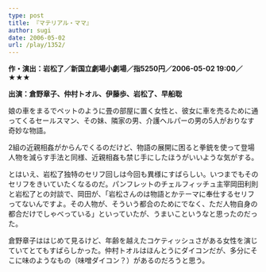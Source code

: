 ```yaml
---
type: post
title: 『マテリアル・ママ』
author: sugi
date: 2006-05-02
url: /play/1352/
---
```

**作・演出：岩松了／新国立劇場小劇場／指5250円／2006-05-02 19:00／★★★**

**出演：倉野章子、仲村トオル、伊藤歩、岩松了、早船聡**

娘の車をまるでペットのように畳の部屋に置く女性と、彼女に車を売るために通ってくるセールスマン、その妹、隣家の男、介護ヘルパーの男の5人がおりなす奇妙な物語。

2組の近親相姦がからんでくるのだけど、物語の展開に困ると拳銃を使って登場人物を減らす手法と同様、近親相姦も禁じ手にしたほうがいいような気がする。

とはいえ、岩松了独特のセリフ回しは今回も異様にすばらしい。いつまでもそのセリフをきいていたくなるのだ。パンフレットのチェルフィッチュ主宰岡田利則と岩松了との対談で、岡田が、「岩松さんのは物語とかテーマに奉仕するセリフってないんですよ。その人物が、そういう都合のためにでなく、ただ人物自身の都合だけでしゃべっている」といっていたが、うまいこというなと思ったのだった。

倉野章子ははじめて見るけど、年齢を越えたコケティッシュさがある女性を演じていてとてもすばらしかった。仲村トオルはほんとうにダイコンだが、多分にそこに味のようなもの（味噌ダイコン？）があるのだろうと思う。
